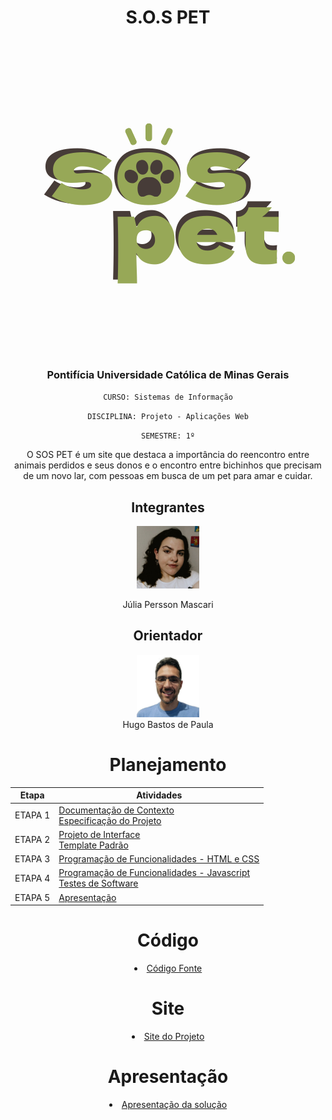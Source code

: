 <div align="center">

<h1>S.O.S PET</h1>

<img src="docs/img/logoprincipal.png">

<h3>Pontifícia Universidade Católica de Minas Gerais</h3> 

`CURSO: Sistemas de Informação`

`DISCIPLINA: Projeto - Aplicações Web`

`SEMESTRE: 1º`

O SOS PET é um site que destaca a importância do reencontro entre animais perdidos e seus donos e o encontro entre bichinhos que precisam de um novo lar, com pessoas em busca de um pet para amar e cuidar.

<div align="center">
  
## Integrantes
<a href="https://github.com/juliamascari" title="Júlia Persson Mascari" rel="nofollow"><img src="docs/img/eu.jpeg" alt="logo" data-canonical-src="https://github.com/juliamascari" width="100vw"/></a> 

Júlia Persson Mascari

## Orientador
<a href="https://github.com/hugodepaula" title="Hugo Bastos De Paula" rel="nofollow"><img src="docs/img/prof.jpg" alt="logo" data-canonical-src="https://github.com/hugodepaula" width="100vw"/></a><br>
Hugo Bastos de Paula

# Planejamento

| Etapa         | Atividades |
|  :----:   | ----------- |
| ETAPA 1         |[Documentação de Contexto](docs/context.md) <br> [Especificação do Projeto](docs/especification.md) |
| ETAPA 2         |[Projeto de Interface](docs/interface.md) <br> [Template Padrão](docs/template.md) |
| ETAPA 3         |[Programação de Funcionalidades - HTML e CSS](docs/development.md) |
| ETAPA 4        |[Programação de Funcionalidades - Javascript](docs/development.md) <br> [Testes de Software ](docs/tests.md) |
| ETAPA 5         | [Apresentação](presentation/README.md) |

# Código

<li><a href="src/src.md"> Código Fonte</a></li>

# Site

<li><a href="https://livredata.com.br/sospet/"> Site do Projeto</a></li>

# Apresentação

<li><a href="presentation/README.md"> Apresentação da solução</a></li>

